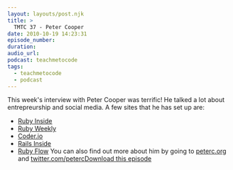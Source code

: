 ```yaml
---
layout: layouts/post.njk
title: >
  TMTC 37 - Peter Cooper
date: 2010-10-19 14:23:31
episode_number:
duration:
audio_url:
podcast: teachmetocode
tags:
  - teachmetocode
  - podcast
---
```


This week's interview with Peter Cooper was terrific! He talked a lot about entrepreurship and social media. A few sites that he has set up are:

- [Ruby Inside](https://rubyinside.com)
- [Ruby Weekly](https://rubyweekly.com)
- [Coder.io](https://coder.io)
- [Rails Inside](https://railsinside.com)
- [Ruby Flow](https://rubyflow.com)
  You can also find out more about him by going to [peterc.org](https://peterc.org) and [twitter.com/peterc](https://twitter.com/peterc)[Download this episode](https://traffic.libsyn.com/charlesmaxwood/TMTC37PeterCooper.mp3)
